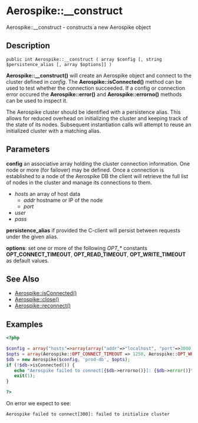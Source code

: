
# Aerospike::__construct

Aerospike::__construct - constructs a new Aerospike object

## Description

```
public int Aerospike::__construct ( array $config [, string $persistence_alias [, array $options]] )
```

**Aerospike::__construct()** will create an Aerospike object and connect to the
cluster defined in *config*.  The **Aerospike::isConnected()** method can be used
to test whether the connection succeeded. If a config or connection error
occured the **Aerospike::error()** and **Aerospike::errorno()** methods can be used
to inspect it.

The Aerospike cluster should be identified with a persistence alias.  This allows for
reduced overhead on initializing the cluster and keeping track of the state of
its nodes.  Subsequent instantiation calls will attempt to reuse an initialized
cluster with a matching alias.

## Parameters

**config** an associative array holding the cluster connection information. One
node or more (for failover) may be defined. Once a connection is established to
a node of the Aerospike DB the client will retrieve the full list of nodes in the
cluster and manage its connections to them.

- *hosts* an array of host data
  - *addr* hostname or IP of the node
  - *port*
- *user*
- *pass*

**persistence_alias** if provided the C-client will persist between requests
under the given alias.

**options**: set one or more of the following *OPT_\** constants
  **OPT_CONNECT_TIMEOUT**, **OPT_READ_TIMEOUT**, **OPT_WRITE_TIMEOUT** as
default values.

## See Also

- [Aerospike::isConnected()](aerospike_isconnected.md)
- [Aerospike::close()](aerospike_close.md)
- [Aerospike::reconnect()](aerospike_reconnect.md)

## Examples

```php
<?php

$config = array("hosts"=>array(array("addr"=>"localhost", "port"=>3000));
$opts = array(Aerospike::OPT_CONNECT_TIMEOUT => 1250, Aerospike::OPT_WRITE_TIMEOUT => 1500);
$db = new Aerospike($config, 'prod-db', $opts);
if (!$db->isConnected()) {
   echo "Aerospike failed to connect[{$db->errorno()}]: {$db->error()}\n";
   exit(1);
}

?>
```

On error we expect to see:

```
Aerospike failed to connect[300]: failed to initialize cluster
```

